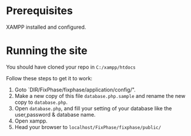 # Prerequisites

XAMPP installed and configured.

# Running the site

You should have cloned your repo in `C:/xampp/htdocs`

Follow these steps to get it to work:

1. Goto `DIR/FixPhase/fixphase/application/config/".
2. Make a new copy of this file `database.php.sample` and rename the new copy to `database.php`.
3. Open `database.php`, and fill your setting of your database like the user,password & database name.
4. Open xampp.
5. Head your browser to `localhost/FixPhase/fixphase/public/`

